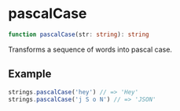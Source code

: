 # pascalCase

```ts
function pascalCase(str: string): string
```

Transforms a sequence of words into pascal case.

## Example

```ts
strings.pascalCase('hey') // => 'Hey'
strings.pascalCase('j S o N') // => 'JSON'
```
